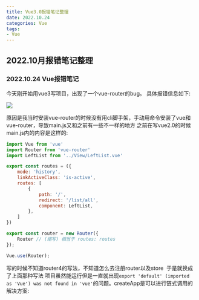 ```yaml
---
title: Vue3.0报错笔记整理
date: 2022.10.24
categories: Vue
tags: 
- Vue
---
```


<script src="prism.js"></script>
<link href="themes/prism.css" rel="stylesheet" />

##  2022.10月报错笔记整理

### 2022.10.24 Vue报错笔记

今天刚开始用vue3写项目，出现了一个vue-router的bug。
具体报错信息如下:

![](../_posts//images/2022.10.jpg)

原因是我当时安装vue-router的时候没有用cli脚手架，手动用命令安装了vue和vue-router，导致main.js又和之前有一些不一样的地方
之前在写vue2.0的时候main.js内的内容是这样的:
```js
import Vue from 'vue'
import Router from 'vue-router'
import LeftList from '../View/LeftList.vue'

export const routes = ({
    mode: 'history',
    linkActiveClass: 'is-active',
    routes: [
        {
            path: '/',
            redirect: '/list/all',
            component: LeftList,
        },
    ]
})

export const router = new Router({
    Router // (缩写) 相当于 routes: routes
});

Vue.use(Router);
```

写的时候不知道router4的写法，不知道怎么去注册router以及store  于是就换成了上面那种写法 项目虽然能运行但是一直就出现`export 'default' (imported as 'Vue') was not found in 'vue'`的问题。createApp是可以进行链式调用的
解决方案:

